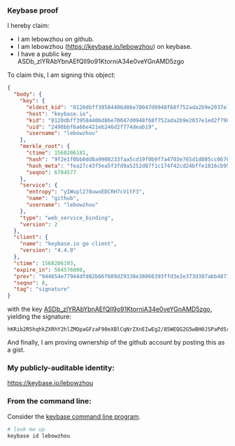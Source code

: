 ### Keybase proof

I hereby claim:

  * I am lebowzhou on github.
  * I am lebowzhou (https://keybase.io/lebowzhou) on keybase.
  * I have a public key ASDb_zlYRAbYbnAEfQlI9o91KtorniA34e0veYGnAMD5zgo

To claim this, I am signing this object:

```json
{
  "body": {
    "key": {
      "eldest_kid": "0120dbff39584406d86e70047d0948f68f752ada2b9e2037e1ed2f7981a700c0f9ce0a",
      "host": "keybase.io",
      "kid": "0120dbff39584406d86e70047d0948f68f752ada2b9e2037e1ed2f7981a700c0f9ce0a",
      "uid": "2498bbf6a66e421eb246d2f774deab19",
      "username": "lebowzhou"
    },
    "merkle_root": {
      "ctime": 1568206181,
      "hash": "9f2e1f0bb8dd8a9908233faa5cd19f0b9f7a4703e765d1d805cc0676dc0be3a35c7c88e3b85c425b97fcaec7dc91ab021704a8e648eae74ef4a5f2f01dbf0cc1",
      "hash_meta": "fea27c43f5ea5f3fd9a5252d87f1c174f42cd24bffe1816cb951d3c91bef052e",
      "seqno": 6704577
    },
    "service": {
      "entropy": "yIWvpl278uwxEDCRH7cVitF3",
      "name": "github",
      "username": "lebowzhou"
    },
    "type": "web_service_binding",
    "version": 2
  },
  "client": {
    "name": "keybase.io go client",
    "version": "4.4.0"
  },
  "ctime": 1568206193,
  "expire_in": 504576000,
  "prev": "944654e77944dfd82b66f609d29338e38066393ffd3e2e373d387abb48719158",
  "seqno": 8,
  "tag": "signature"
}
```

with the key [ASDb_zlYRAbYbnAEfQlI9o91KtorniA34e0veYGnAMD5zgo](https://keybase.io/lebowzhou), yielding the signature:

```
hKRib2R5hqhkZXRhY2hlZMOpaGFzaF90eXBlCqNrZXnEIwEg2/85WEQG2G5wBH0JSPaPdSraK54gN+HtL3mBpwDA+c4Kp3BheWxvYWTESpcCCMQglEZU53lE39grZvYJ0pM444BmOT/9Pi43PTh6u0hxkVjEIGsiAuVbK4YPbF+Hd3wgttUxrim9YyH5yXZfds52wZCZAgHCo3NpZ8RAG233xHKjdXzMgPrPyAbyZmRA1Tznx2rB0IJvvn5Glp34jq8fRVjHOPMu2XMfRFz8d7xizTlAiwNzKxh4IU4WDKhzaWdfdHlwZSCkaGFzaIKkdHlwZQildmFsdWXEILITGiCNyChYm9ikWJFi+TKZiHREC1+WrR6XTmf/FU2co3RhZ80CAqd2ZXJzaW9uAQ==

```

And finally, I am proving ownership of the github account by posting this as a gist.

### My publicly-auditable identity:

https://keybase.io/lebowzhou

### From the command line:

Consider the [keybase command line program](https://keybase.io/download).

```bash
# look me up
keybase id lebowzhou
```
